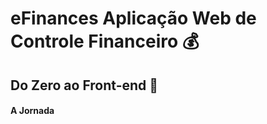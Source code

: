 # eFinances Aplicação Web de Controle Financeiro :moneybag:



## Do Zero ao Front-end :art:

#### A Jornada

